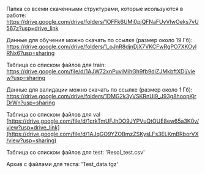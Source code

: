 Папка со всеми скаченными структурами, которые исользуются в работе: https://drive.google.com/drive/folders/1OFFk6UMi0pjQFNaFUyVIwOeks7vU567z?usp=drive_link

Данные для обучения можно скачать по ссылке (размер около 19 Гб): https://drive.google.com/drive/folders/1_oJnR8djnDjX7VKCFwRgPO7XKOyIRNx6?usp=sharing

Таблица со списком файлов для train: https://drive.google.com/file/d/1AJW72xnPuviMihGh9fb9diZJMkbftXDj/view?usp=sharing


Данные для валидации можно скачать по ссылке (размер около 1 Гб): https://drive.google.com/drive/folders/1DMG2k3yVSKRnUi9_J93g8hoopKjrDrWn?usp=sharing

Таблица со списком файлов для val [https://drive.google.com/file/d/1crkTmUFJhDO9JYPVuQtOUE8ew65a3K0v/view?usp=drive_link](https://drive.google.com/file/d/1AJqGO9YZOBmzZSKysLFs3ELKmBRborVX/view?usp=sharing)

Таблица со списком файлов для test: 'Resol_test.csv'

Архив с файлами для теста: 'Test_data.tgz'


